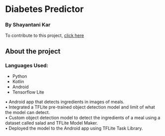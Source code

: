 # Diabetes Predictor

### By Shayantani Kar

To contribute to this project, [click here](https://github.com/GDSC-TMSL/Salad-Ingredients-Detection-Application)

## About the project

### Languages Used:
- Python
- Kotlin
- Android
- Tensorflow Lite

• Android app that detects ingredients in images of meals. <br>
• Integrated a TFLite pre-trained object detection model and limit of what the model can detect. <br>
• Custom object detection model to detect the ingredients of a meal using a dataset called salad and TFLite Model Maker. <br>
• Deployed the model to the Android app using TFLite Task Library.<br>

